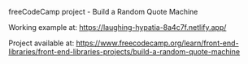 freeCodeCamp project - Build a Random Quote Machine

Working example at: https://laughing-hypatia-8a4c7f.netlify.app/

Project available at: https://www.freecodecamp.org/learn/front-end-libraries/front-end-libraries-projects/build-a-random-quote-machine
